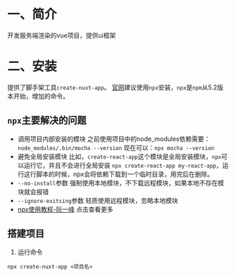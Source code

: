 # 一、简介

开发服务端渲染的vue项目，提供ui框架

# 二、安装
提供了脚手架工具`create-nuxt-app`。
[官网](https://zh.nuxtjs.org/guide/installation)建议使用`npx`安装，`npx`是`npm`从5.2版本开始，增加的命令。

## `npx`主要解决的问题
- 调用项目内部安装的模块
之前使用项目中的node_modules依赖需要：`node_modules/.bin/mocha --version`
现在可以：`npx mocha --version`
- 避免全局安装模块
比如，`create-react-app`这个模块是全局安装模块，`npx`可以运行它，并且不会进行全局安装 `npx create-react-app my-react-app`，运行这行脚本的时候，npx会将依赖下载到一个临时目录，用完后在删除。
- `--no-install`参数
强制使用本地模块，不下载远程模块，如果本地不存在模块就会报错
- `--ignore-exitsing`参数
轻质使用远程模块，忽略本地模块
- [npx使用教程-阮一峰](http://www.ruanyifeng.com/blog/2019/02/npx.html) 点击查看更多

## 搭建项目

1. 运行命令
```
npx create-nuxt-app <项目名>
```